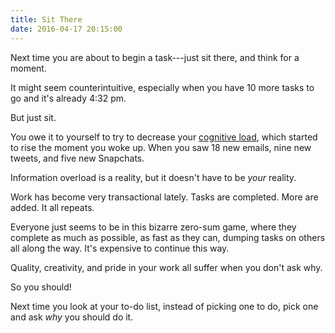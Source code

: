 ```yaml
---
title: Sit There
date: 2016-04-17 20:15:00
---
```


Next time you are about to begin a task---just sit there, and think for a moment.

It might seem counterintuitive, especially when you have 10 more tasks to go and it's already 4:32 pm.

But just sit.

You owe it to yourself to try to decrease your [cognitive load](https://en.wikipedia.org/wiki/Cognitive_load), which started to rise the moment you woke up. When you saw 18 new emails, nine new tweets, and five new Snapchats.

Information overload is a reality, but it doesn't have to be *your* reality.

Work has become very transactional lately. Tasks are completed. More are added. It all repeats.

Everyone just seems to be in this bizarre zero-sum game, where they complete as much as possible, as fast as they can, dumping tasks on others all along the way. It's expensive to continue this way.

Quality, creativity, and pride in your work all suffer when you don't ask why.

So you should!

Next time you look at your to-do list, instead of picking one to do, pick one and ask *why* you should do it.